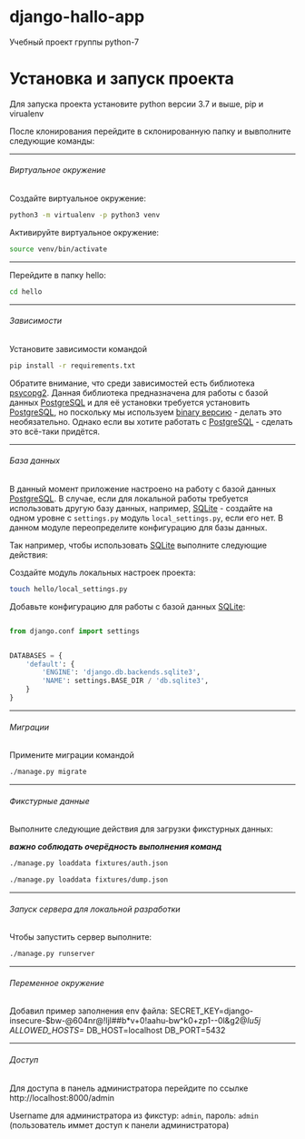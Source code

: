 # django-hallo-app

Учебный проект группы python-7


# Установка и запуск проекта
Для запуска проекта установите python версии 3.7 и выше, pip и virualenv

После клонирования перейдите в склонированную папку и вывполните следующие команды:

--- 
###### Виртуальное окружение
Создайте виртуальное окружение:
```bash
python3 -m virtualenv -p python3 venv
```

Активируйте виртуальное окружение:
```bash
source venv/bin/activate
```
---
Перейдите в папку hello:
```bash
cd hello
```
---
###### Зависимости
Установите зависимости командой

```bash
pip install -r requirements.txt
```

Обратите внимание, что среди зависимостей есть библиотека [psycopg2](https://pypi.org/project/psycopg2/). Данная библиотека предназначена для работы с базой данных [PostgreSQL](https://www.postgresql.org) и для её установки требуется установить [PostgreSQL](https://www.postgresql.org), но поскольку мы используем [binary версию](https://pypi.org/project/psycopg2-binary/) - делать это необязательно. Однако если вы хотите работать с [PostgreSQL](https://www.postgresql.org) - сделать это всё-таки придётся. 

---
###### База данных

В данный момент приложение настроено на работу с базой данных [PostgreSQL](https://www.postgresql.org). В случае, если для локальной работы требуется использовать другую базу данных, например, [SQLite](https://www.sqlite.org/index.html) - создайте на одном уровне с `settings.py` модуль `local_settings.py`, если его нет. В данном модуле переопределите конфигурацию для базы данных.

Так например, чтобы использовать [SQLite](https://www.sqlite.org/index.html) выполните следующие действия:

Создайте модуль локальных настроек проекта:
```bash
touch hello/local_settings.py
```

Добавьте конфигурацию для работы с базой данных [SQLite](https://www.sqlite.org/index.html):

```python

from django.conf import settings


DATABASES = {
    'default': {
        'ENGINE': 'django.db.backends.sqlite3',
        'NAME': settings.BASE_DIR / 'db.sqlite3',
    }
}
```

---
###### Миграции
Примените миграции командой
```bash
./manage.py migrate
```

---
###### Фикстурные данные

Выполните следующие действия для загрузки фикстурных данных:

___важно соблюдать очерёдность выполнения команд___


```bash
./manage.py loaddata fixtures/auth.json
```
```bash
./manage.py loaddata fixtures/dump.json
```

___
###### Запуск сервера для локальной разработки

Чтобы запустить сервер выполните:

```bash
./manage.py runserver
```

___
###### Переменное окружение

Добавил пример заполнения env файла:
SECRET_KEY=django-insecure-$bw-@604nr@!ljl##b*v+0!aahu-bw^k0+zp1--0l&g2@*lu5j
ALLOWED_HOSTS=*
DB_HOST=localhost
DB_PORT=5432

___
###### Доступ

Для доступа в панель администратора перейдите по ссылке http://localhost:8000/admin


Username для администратора из фикстур: `admin`, пароль: `admin` (пользователь иммет доступ к панели администратора)
